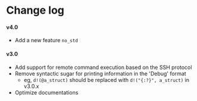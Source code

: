 # Change log

#### v4.0

- Add a new feature `no_std`

#### v3.0

- Add support for remote command execution based on the SSH protocol
- Remove syntactic sugar for printing information in the 'Debug' format
    - eg, `d!(@a_struct)` should be replaced with `d!("{:?}", a_struct)` in v3.0.x
- Optimize documentations
